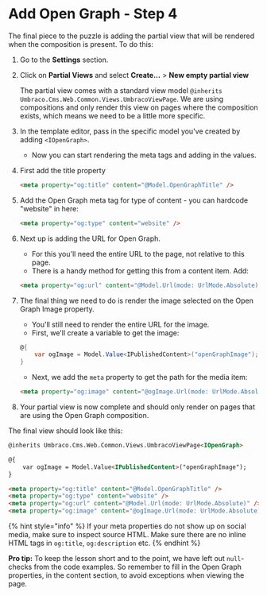 # Add Open Graph - Step 4

The final piece to the puzzle is adding the partial view that will be rendered when the composition is present. To do this:

1. Go to the **Settings** section.

2. Click on **Partial Views** and select **Create...** > **New empty partial view**

    The partial view comes with a standard view model `@inherits Umbraco.Cms.Web.Common.Views.UmbracoViewPage`. We are using compositions and only render this view on pages where the composition exists, which means we need to be a little more specific.

3. In the template editor, pass in the specific model you've created by adding `<IOpenGraph>`.
    * Now you can start rendering the meta tags and adding in the values.
4. First add the title property

    ```html
    <meta property="og:title" content="@Model.OpenGraphTitle" />
    ```

5. Add the Open Graph meta tag for type of content - you can hardcode "website" in here:

    ```html
    <meta property="og:type" content="website" />
    ```

6. Next up is adding the URL for Open Graph.
    * For this you'll need the entire URL to the page, not relative to this page.
    * There is a handy method for getting this from a content item. Add:

    ```html
    <meta property="og:url" content="@Model.Url(mode: UrlMode.Absolute)" />
    ```

7. The final thing we need to do is render the image selected on the Open Graph Image property.
    * You'll still need to render the entire URL for the image.
    * First, we'll create a variable to get the image:

    ```csharp
    @{
        var ogImage = Model.Value<IPublishedContent>("openGraphImage");
    }
    ```

    * Next, we add the `meta` property to get the path for the media item:

    ```html
    <meta property="og:image" content="@ogImage.Url(mode: UrlMode.Absolute)" />
    ```

8. Your partial view is now complete and should only render on pages that are using the Open Graph composition.

The final view should look like this:

```html
@inherits Umbraco.Cms.Web.Common.Views.UmbracoViewPage<IOpenGraph>

@{
    var ogImage = Model.Value<IPublishedContent>("openGraphImage");
}

<meta property="og:title" content="@Model.OpenGraphTitle" />
<meta property="og:type" content="website" />
<meta property="og:url" content="@Model.Url(mode: UrlMode.Absolute)" />
<meta property="og:image" content="@ogImage.Url(mode: UrlMode.Absolute)" />
```

{% hint style="info" %}
If your meta properties do not show up on social media, make sure to inspect source HTML. Make sure there are no inline HTML tags in `og:title`, `og:description` etc.
{% endhint %}

**Pro tip:** To keep the lesson short and to the point, we have left out `null`-checks from the code examples. So remember to fill in the Open Graph properties, in the content section, to avoid exceptions when viewing the page.
